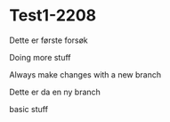 # Test1-2208

Dette er første forsøk

Doing more stuff

Always make changes with a new branch

Dette er da en ny branch

basic stuff